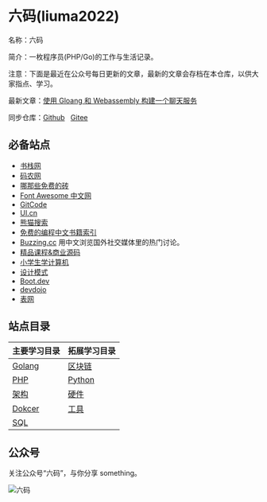# 六码(liuma2022)
名称：六码

简介：一枚程序员(PHP/Go)的工作与生活记录。

注意：下面是最近在公众号每日更新的文章，最新的文章会存档在本仓库，以供大家指点、学习。

最新文章：[使用 Gloang 和 Webassembly 构建一个聊天服务](./docs/golang/build-a-chat-service-using-goLang-and-WebAssembly/part-1.md)

同步仓库：[Github](https://github.com/yellowStarts/liuma2022) &nbsp; [Gitee](https://gitee.com/hgz_0315/liuma2022)

## 必备站点

- [书栈网](https://www.bookstack.cn/)
- [码农网](https://www.codercto.com/)
- [哪那些免费的砖](https://www.thosefree.com/)
- [Font Awesome 中文网](http://www.fontawesome.com.cn/)
- [GitCode](https://gitcode.net/explore)
- [UI.cn](https://www.ui.cn/)
- [熊猫搜索](https://xmsoushu.com/)
- [免费的编程中文书籍索引](https://github.com/justjavac/free-programming-books-zh_CN)
- [Buzzing.cc](https://www.buzzing.cc/) 用中文浏览国外社交媒体里的热门讨论。 
- [精品课程&商业源码](https://www.rurucode.com/)
- [小学生学计算机](https://studio.code.org/courses?lang=zh-CN)
- [设计模式](https://www.patterns.dev/)
- [Boot.dev](https://boot.dev/)
- [devdojo](https://devdojo.com/)
- [表网](http://www.systables.com/index.html)

## 站点目录
| 主要学习目录                       | 拓展学习目录                          |
|------------------------------------|--------------------------------------|
| [Golang](./docs/golang/README.md)  | [区块链](./docs/blockchain/README.md)|
| [PHP](./docs/php/README.md)        | [Python](./docs/python/README.md)    |
| [架构](./docs/architect/)          | [硬件](./docs/hardware/README.md)    |
| [Dokcer](./docs/docker/README.md)  | [工具](./docs/tools/README.md)       |
| [SQL](./docs/sql/README.md)        |                                      |

## 公众号
关注公众号“六码”，与你分享 something。

![六码](./images/liuma2022.jpg)
